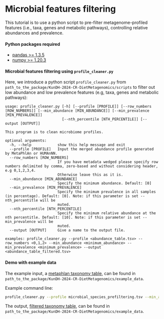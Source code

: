 # Microbial features filtering
This tutorial is to use a python script to pre-filter metagenome-profiled features (i.e., taxa, genes and metabolic pathways), controlling relative abundances and prevalence.

#### Python packages required

* [pandas >= 1.3.5](https://pandas.pydata.org/)
* [numpy >= 1.20.3](https://numpy.org/)

#### Microbial features filtering using `profile_cleaner.py`

Here, we introduce a python script `profile_cleaner.py` from `path_to_the_package/KunDH-2024-CR-DietMetagenomics/scripts` to filter out low abundance and low prevalence features (e.g, taxa, genes and metabolic pathways):

```{python}
usage: profile_cleaner.py [-h] [--profile [PROFILE]] [--row_numbers [ROW_NUMBERS]] [--min_abundance [MIN_ABUNDANCE]] [--min_prevalence [MIN_PREVALENCE]]
                          [--nth_percentile [NTH_PERCENTILE]] [--output [OUTPUT]]

This program is to clean microbiome profiles.

optional arguments:
  -h, --help            show this help message and exit
  --profile [PROFILE]   Input the merged abundance profile generated by MetaPhlAn or HUMAnNN.
  --row_numbers [ROW_NUMBERS]
                        If you have metadata wedged please specify row numbers delimited by comma, zero-based and without considering header, e.g 0,1,2,3,4.
                        Otherwise leave this as it is.
  --min_abundance [MIN_ABUNDANCE]
                        Specify the minimum abundance. Default: [0]
  --min_prevalence [MIN_PREVALENCE]
                        Specify the minimum prevalence in all samples (in percentage). Default: [0]. Note: if this parameter is set --nth_percentitle will be
                        muted.
  --nth_percentile [NTH_PERCENTILE]
                        Specify the minimum relative abundance at the nth percentitle. Default: [10]. Note: if this parameter is set --min_prevalence will be
                        muted.
  --output [OUTPUT]     Give a name to the output file.

examples: profile_cleaner.py --profile <abundance_table.tsv> --row_numbers <0,1,2> --min_abundance <minimum_abundance> --min_prevalence <minimum_prevalence> --output <abundance_table_filtered.tsv>
```

#### Demo with example data

The example input, a [metaphlan taxonomy table](../example_data/microbial_species_prefiltering.tsv), can be found in `path_to_the_package/KunDH-2024-CR-DietMetagenomics/example_data`.  


Example command line:

~~~bash
profile_cleaner.py --profile microbial_species_prefiltering.tsv --min_abundance 0.01 --min_prevalence 10 --output microbial_species_postfiltering.tsv
~~~

The output, [filtered taxonomy table](../example_data/microbial_species_postfiltering.tsv), can be found in `path_to_the_package/KunDH-2024-CR-DietMetagenomics/example_data`. 
